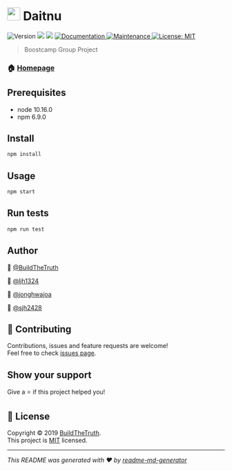 # <img width="30" src="https://user-images.githubusercontent.com/33617083/68571001-457a9d80-04a5-11ea-9a47-98c0fd36a1d9.png" style="margin:-5px 0px"> Daitnu

<p>
  <img alt="Version" src="https://img.shields.io/badge/version-1.0.0-blue.svg?cacheSeconds=2592000" />
  <img src="https://img.shields.io/badge/node-10.16.0-blue.svg" />
  <img src="https://img.shields.io/badge/npm-6.9.0-blue.svg" />
  <a href="https://github.com/BuildTheTruth/daitnu#readme" target="_blank">
    <img alt="Documentation" src="https://img.shields.io/badge/documentation-yes-brightgreen.svg" />
  </a>
  <a href="https://github.com/BuildTheTruth/daitnu/graphs/commit-activity" target="_blank">
    <img alt="Maintenance" src="https://img.shields.io/badge/Maintained%3F-yes-green.svg" />
  </a>
  <a href="https://github.com/BuildTheTruth/daitnu/blob/master/LICENSE" target="_blank">
    <img alt="License: MIT" src="https://img.shields.io/github/license/BuildTheTruth/daitnu" />
  </a>
</p>

> Boostcamp Group Project

### 🏠 [Homepage](https://github.com/BuildTheTruth/daitnu#readme)

## Prerequisites

- node 10.16.0
- npm 6.9.0

## Install

```sh
npm install
```

## Usage

```sh
npm start
```

## Run tests

```sh
npm run test
```

## Author

👤 [@BuildTheTruth](https://github.com/BuildTheTruth)

👤 [@ljh1324](https://github.com/ljh1324)

👤 [@jonghwajoa](https://github.com/jonghwajoa)

👤 [@sjh2428](https://github.com/sjh2428)

## 🤝 Contributing

Contributions, issues and feature requests are welcome!<br />Feel free to check [issues page](https://github.com/BuildTheTruth/daitnu/issues).

## Show your support

Give a ⭐️ if this project helped you!

## 📝 License

Copyright © 2019 [BuildTheTruth](https://github.com/BuildTheTruth).<br />
This project is [MIT](https://github.com/BuildTheTruth/daitnu/blob/master/LICENSE) licensed.

---

_This README was generated with ❤️ by [readme-md-generator](https://github.com/kefranabg/readme-md-generator)_
